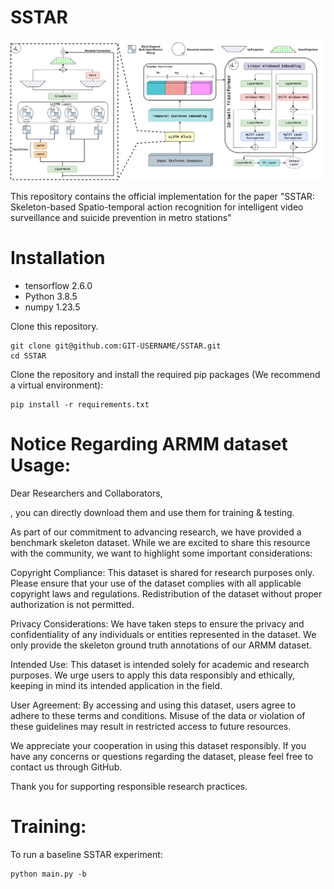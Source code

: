 # SSTAR

![alt text](https://github.com/SafwenNaimi/SSTAR/blob/main/architecture.png)

This repository contains the official implementation for the paper "SSTAR: Skeleton-based Spatio-temporal action recognition for intelligent video surveillance and suicide prevention in metro stations"

# Installation

* tensorflow 2.6.0
* Python 3.8.5
* numpy 1.23.5

Clone this repository.

    git clone git@github.com:GIT-USERNAME/SSTAR.git
    cd SSTAR

Clone the repository and install the required pip packages (We recommend a virtual environment):

    pip install -r requirements.txt

# Notice Regarding ARMM dataset Usage:

Dear Researchers and Collaborators,

, you can directly download them and use them for training & testing.

As part of our commitment to advancing research, we have provided a benchmark skeleton dataset. While we are excited to share this resource with the community, we want to highlight some important considerations:

Copyright Compliance: This dataset is shared for research purposes only. Please ensure that your use of the dataset complies with all applicable copyright laws and regulations. Redistribution of the dataset without proper authorization is not permitted.

Privacy Considerations: We have taken steps to ensure the privacy and confidentiality of any individuals or entities represented in the dataset. We only provide the skeleton ground truth annotations of our ARMM dataset.

Intended Use: This dataset is intended solely for academic and research purposes. We urge users to apply this data responsibly and ethically, keeping in mind its intended application in the field.

User Agreement: By accessing and using this dataset, users agree to adhere to these terms and conditions. Misuse of the data or violation of these guidelines may result in restricted access to future resources.

We appreciate your cooperation in using this dataset responsibly. If you have any concerns or questions regarding the dataset, please feel free to contact us through GitHub.

Thank you for supporting responsible research practices.



# Training:
To run a baseline SSTAR experiment:

    python main.py -b 
